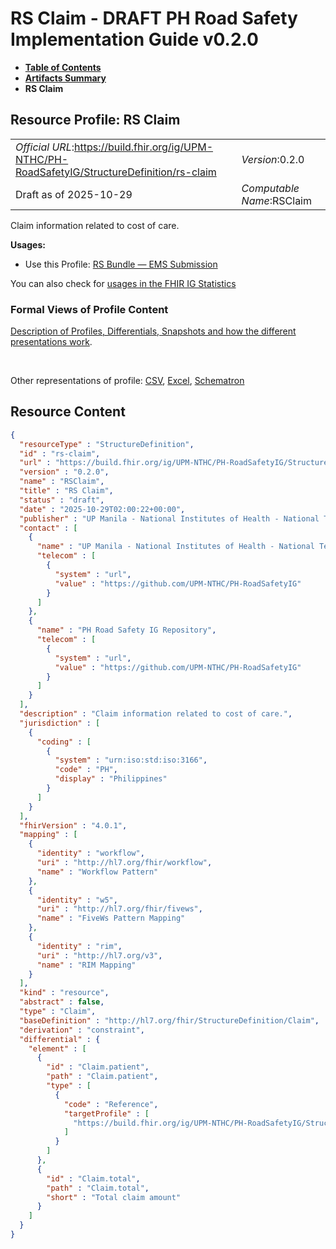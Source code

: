 # RS Claim - DRAFT PH Road Safety Implementation Guide v0.2.0

* [**Table of Contents**](toc.md)
* [**Artifacts Summary**](artifacts.md)
* **RS Claim**

## Resource Profile: RS Claim 

| | |
| :--- | :--- |
| *Official URL*:https://build.fhir.org/ig/UPM-NTHC/PH-RoadSafetyIG/StructureDefinition/rs-claim | *Version*:0.2.0 |
| Draft as of 2025-10-29 | *Computable Name*:RSClaim |

 
Claim information related to cost of care. 

**Usages:**

* Use this Profile: [RS Bundle — EMS Submission](StructureDefinition-rs-bundle-ems.md)

You can also check for [usages in the FHIR IG Statistics](https://packages2.fhir.org/xig/example.fhir.ph.roadsafety|current/StructureDefinition/rs-claim)

### Formal Views of Profile Content

 [Description of Profiles, Differentials, Snapshots and how the different presentations work](http://build.fhir.org/ig/FHIR/ig-guidance/readingIgs.html#structure-definitions). 

 

Other representations of profile: [CSV](StructureDefinition-rs-claim.csv), [Excel](StructureDefinition-rs-claim.xlsx), [Schematron](StructureDefinition-rs-claim.sch) 



## Resource Content

```json
{
  "resourceType" : "StructureDefinition",
  "id" : "rs-claim",
  "url" : "https://build.fhir.org/ig/UPM-NTHC/PH-RoadSafetyIG/StructureDefinition/rs-claim",
  "version" : "0.2.0",
  "name" : "RSClaim",
  "title" : "RS Claim",
  "status" : "draft",
  "date" : "2025-10-29T02:00:22+00:00",
  "publisher" : "UP Manila - National Institutes of Health - National Telehealth Center",
  "contact" : [
    {
      "name" : "UP Manila - National Institutes of Health - National Telehealth Center",
      "telecom" : [
        {
          "system" : "url",
          "value" : "https://github.com/UPM-NTHC/PH-RoadSafetyIG"
        }
      ]
    },
    {
      "name" : "PH Road Safety IG Repository",
      "telecom" : [
        {
          "system" : "url",
          "value" : "https://github.com/UPM-NTHC/PH-RoadSafetyIG"
        }
      ]
    }
  ],
  "description" : "Claim information related to cost of care.",
  "jurisdiction" : [
    {
      "coding" : [
        {
          "system" : "urn:iso:std:iso:3166",
          "code" : "PH",
          "display" : "Philippines"
        }
      ]
    }
  ],
  "fhirVersion" : "4.0.1",
  "mapping" : [
    {
      "identity" : "workflow",
      "uri" : "http://hl7.org/fhir/workflow",
      "name" : "Workflow Pattern"
    },
    {
      "identity" : "w5",
      "uri" : "http://hl7.org/fhir/fivews",
      "name" : "FiveWs Pattern Mapping"
    },
    {
      "identity" : "rim",
      "uri" : "http://hl7.org/v3",
      "name" : "RIM Mapping"
    }
  ],
  "kind" : "resource",
  "abstract" : false,
  "type" : "Claim",
  "baseDefinition" : "http://hl7.org/fhir/StructureDefinition/Claim",
  "derivation" : "constraint",
  "differential" : {
    "element" : [
      {
        "id" : "Claim.patient",
        "path" : "Claim.patient",
        "type" : [
          {
            "code" : "Reference",
            "targetProfile" : [
              "https://build.fhir.org/ig/UPM-NTHC/PH-RoadSafetyIG/StructureDefinition/rs-patient"
            ]
          }
        ]
      },
      {
        "id" : "Claim.total",
        "path" : "Claim.total",
        "short" : "Total claim amount"
      }
    ]
  }
}

```
